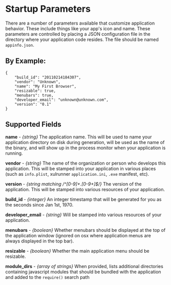 # Startup Parameters

There are a number of parameters available that customize application
behavior.  These include things like your app's icon and name.  These
parameters are controlled by placing a JSON configuration file in the
directory where your application code resides.  The file should be
named `appinfo.json`.

## By Example:

    {
        "build_id": "20110214184307", 
        "vendor": "Unknown", 
        "name": "My First Browser", 
        "resizable": true, 
        "menubars": true, 
        "developer_email": "unknown@unknown.com", 
        "version": "0.1"
    }

## Supported Fields

**name** - *{string}* The application name.  This will be used to name your application directory
on disk during generation, will be used as the name of the binary, and will show
up in the process monitor when your application is running.

**vendor** - *{string}* The name of the organization or person who develops this application.
This will be stamped into your application in various places (such as `info.plist`,
xulrunner `application.ini`, `.exe` manifest, etc).

**version** - *{string matching /^[0-9]+\.[0-9+]$/}* The version of the application.  This will be stamped into various resources of your application.

**build_id** - *{integer}* An integer timestamp that will be generated for you as
the seconds since Jan 1st, 1970.

**developer_email** - *{string}* Will be stamped into various resources of your application.

**menubars** - *{boolean}* Whether menubars should be displayed at the top of the application window (ignored on osx where application menus are always displayed in the top bar).

**resizable** - *{boolean}* Whether the main application menu should be resizable.

**module_dirs** - *{array of strings}* When provided, lists additional directories containing javascript modules that should be bundled with the application and added to the `require()` search path

